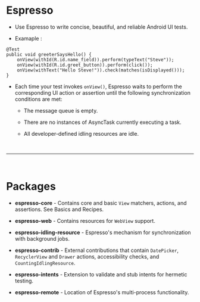 # Espresso 

- Use Espresso to write concise, beautiful, and reliable Android UI tests.

- Examaple : 

```
@Test
public void greeterSaysHello() {
    onView(withId(R.id.name_field)).perform(typeText("Steve"));
    onView(withId(R.id.greet_button)).perform(click());
    onView(withText("Hello Steve!")).check(matches(isDisplayed()));
}
```

- Each time your test invokes `onView()`, Espresso waits to perform the corresponding UI action or assertion until the following synchronization conditions are met:

  - The message queue is empty.
  
  - There are no instances of AsyncTask currently executing a task.
  
  - All developer-defined idling resources are idle.

<br>
<hr>
<br>


# Packages

- **espresso-core** - Contains core and basic `View` matchers, actions, and assertions. See Basics and Recipes.

- **espresso-web** - Contains resources for `WebView` support.

- **espresso-idling-resource** - Espresso's mechanism for synchronization with background jobs.

- **espresso-contrib** - External contributions that contain `DatePicker`, `RecyclerView` and `Drawer` actions, accessibility checks, and `CountingIdlingResource`.

- **espresso-intents** - Extension to validate and stub intents for hermetic testing.

- **espresso-remote** - Location of Espresso's multi-process functionality.